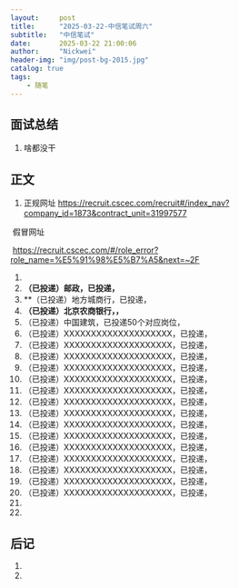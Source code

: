 ```yaml
---
layout:     post
title:      "2025-03-22-中信笔试周六"
subtitle:   "中信笔试"
date:       2025-03-22 21:00:06
author:     "Nickwei"
header-img: "img/post-bg-2015.jpg"
catalog: true
tags:
    - 随笔
---
```


## 面试总结

1. 啥都没干




## 正文

1. 正规网址
   https://recruit.cscec.com/recruit#/index_nav?company_id=1873&contract_unit=31997577

​		假冒网址

​		https://recruit.cscec.com/#/role_error?role_name=%E5%91%98%E5%B7%A5&next=~2F

1. 
1. **（已投递）邮政，已投递，**
1. **（已投递）地方城商行，已投递，
1. **（已投递）北京农商银行，，**
1. （已投递）中国建筑，已投递50个对应岗位，
1. （已投递）XXXXXXXXXXXXXXXXXXXX，已投递，
1. （已投递）XXXXXXXXXXXXXXXXXXXX，已投递，
1. （已投递）XXXXXXXXXXXXXXXXXXXX，已投递，
1. （已投递）XXXXXXXXXXXXXXXXXXXX，已投递，
1. （已投递）XXXXXXXXXXXXXXXXXXXX，已投递，
1. （已投递）XXXXXXXXXXXXXXXXXXXX，已投递，
1. （已投递）XXXXXXXXXXXXXXXXXXXX，已投递，
1. （已投递）XXXXXXXXXXXXXXXXXXXX，已投递，
1. （已投递）XXXXXXXXXXXXXXXXXXXX，已投递，
1. （已投递）XXXXXXXXXXXXXXXXXXXX，已投递，
1. （已投递）XXXXXXXXXXXXXXXXXXXX，已投递，
1. （已投递）XXXXXXXXXXXXXXXXXXXX，已投递，
1. （已投递）XXXXXXXXXXXXXXXXXXXX，已投递，
1. （已投递）XXXXXXXXXXXXXXXXXXXX，已投递，
1. （已投递）XXXXXXXXXXXXXXXXXXXX，已投递，
1. 
1. 



## 后记

1. 
1. 
